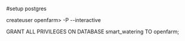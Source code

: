 #setup postgres

createuser openfarm> -P --interactive

GRANT ALL PRIVILEGES ON DATABASE smart_watering  TO openfarm;
